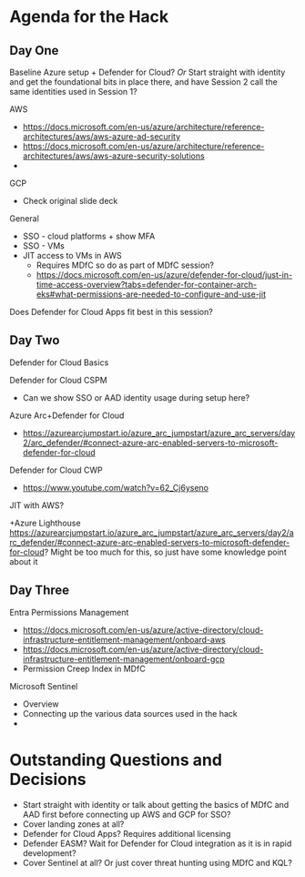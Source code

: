 # Agenda for the Hack

## Day One
Baseline Azure setup + Defender for Cloud? *Or* Start straight with identity and get the foundational bits in place there, and have Session 2 call the same identities used in Session 1?

AWS
 - https://docs.microsoft.com/en-us/azure/architecture/reference-architectures/aws/aws-azure-ad-security
 - https://docs.microsoft.com/en-us/azure/architecture/reference-architectures/aws/aws-azure-security-solutions
 -
GCP
 - Check original slide deck
 
General
 - SSO - cloud platforms + show MFA
 - SSO - VMs
 - JIT access to VMs in AWS
    - Requires MDfC so do as part of MDfC session?
    - https://docs.microsoft.com/en-us/azure/defender-for-cloud/just-in-time-access-overview?tabs=defender-for-container-arch-eks#what-permissions-are-needed-to-configure-and-use-jit

Does Defender for Cloud Apps fit best in this session?

## Day Two
Defender for Cloud Basics

Defender for Cloud CSPM
 - Can we show SSO or AAD identity usage during setup here?

Azure Arc+Defender for Cloud
 - https://azurearcjumpstart.io/azure_arc_jumpstart/azure_arc_servers/day2/arc_defender/#connect-azure-arc-enabled-servers-to-microsoft-defender-for-cloud

Defender for Cloud CWP
 - https://www.youtube.com/watch?v=62_Cj6yseno

JIT with AWS?

+Azure Lighthouse https://azurearcjumpstart.io/azure_arc_jumpstart/azure_arc_servers/day2/arc_defender/#connect-azure-arc-enabled-servers-to-microsoft-defender-for-cloud? Might be too much for this, so just have  some knowledge point about it

## Day Three
Entra Permissions Management
 - https://docs.microsoft.com/en-us/azure/active-directory/cloud-infrastructure-entitlement-management/onboard-aws
 - https://docs.microsoft.com/en-us/azure/active-directory/cloud-infrastructure-entitlement-management/onboard-gcp
 - Permission Creep Index in MDfC
 
Microsoft Sentinel
 - Overview
 - Connecting up the various data sources used in the hack
 - 

# Outstanding Questions and Decisions
 - Start straight with identity or talk about getting the basics of MDfC and AAD first before connecting up AWS and GCP for SSO?
 - Cover landing zones at all?
 - Defender for Cloud Apps? Requires additional licensing
 - Defender EASM? Wait for Defender for Cloud integration as it is in rapid development?
 - Cover Sentinel at all? Or just cover threat hunting using MDfC and KQL?
